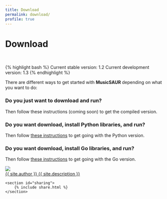 ```yaml
---
title: Download
permalink: download/
profile: true
---
```


<h1>Download</h1><br>

{% highlight bash %}
Current stable version: 1.2
Current development version: 1.3
{% endhighlight %}

There are different ways to get started with **MusicSAUR** depending on what you want to do:

### Do you just want to download and run?

Then follow these instructions (coming soon) to get the compiled version.

### Do you want download, install Python libraries, and run?

Then follow [these instructions](/python/) to get going with the Python version.

### Do you want download, install Go libraries, and run?

Then follow [these instructions](/golang/) to get going with the Go version.



<footer id="post-meta" class="clearfix">
    <a href="http://twitter.com/{{ site.authorTwitter }}">
        <img class="avatar" src="{{ site.baseurl }}assets/images/avatar.png">
        <div>
            <span class="dark">{{ site.author }}</span>
            <span>{{ site.description }}</span>
        </div>
    </a>

    <section id="sharing">
        {% include share.html %}
    </section>

</footer>

